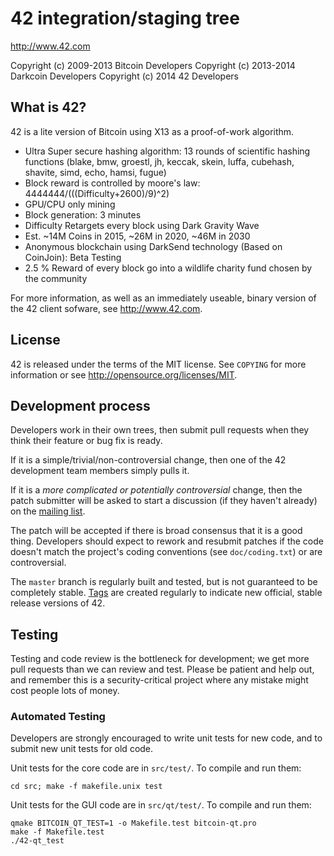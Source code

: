 42 integration/staging tree
================================

http://www.42.com

Copyright (c) 2009-2013 Bitcoin Developers
Copyright (c) 2013-2014 Darkcoin Developers
Copyright (c) 2014 42 Developers

What is 42?
----------------

42 is a lite version of Bitcoin using X13 as a proof-of-work algorithm.
 - Ultra Super secure hashing algorithm: 13 rounds of scientific hashing functions (blake, bmw, groestl, jh, keccak, skein, luffa, cubehash, shavite, simd, echo, hamsi, fugue)
 - Block reward is controlled by moore's law: 4444444/(((Difficulty+2600)/9)^2)
 - GPU/CPU only mining
 - Block generation: 3 minutes
 - Difficulty Retargets every block using Dark Gravity Wave
 - Est. ~14M Coins in 2015, ~26M in 2020, ~46M in 2030
 - Anonymous blockchain using DarkSend technology (Based on CoinJoin): Beta Testing
 - 2.5 % Reward of every block go into a wildlife charity fund chosen by the community

For more information, as well as an immediately useable, binary version of
the 42 client sofware, see http://www.42.com.

License
-------

42 is released under the terms of the MIT license. See `COPYING` for more
information or see http://opensource.org/licenses/MIT.

Development process
-------------------

Developers work in their own trees, then submit pull requests when they think
their feature or bug fix is ready.

If it is a simple/trivial/non-controversial change, then one of the 42
development team members simply pulls it.

If it is a *more complicated or potentially controversial* change, then the patch
submitter will be asked to start a discussion (if they haven't already) on the
[mailing list](http://sourceforge.net/mailarchive/forum.php?forum_name=bitcoin-development).

The patch will be accepted if there is broad consensus that it is a good thing.
Developers should expect to rework and resubmit patches if the code doesn't
match the project's coding conventions (see `doc/coding.txt`) or are
controversial.

The `master` branch is regularly built and tested, but is not guaranteed to be
completely stable. [Tags](https://github.com/bitcoin/bitcoin/tags) are created
regularly to indicate new official, stable release versions of 42.

Testing
-------

Testing and code review is the bottleneck for development; we get more pull
requests than we can review and test. Please be patient and help out, and
remember this is a security-critical project where any mistake might cost people
lots of money.

### Automated Testing

Developers are strongly encouraged to write unit tests for new code, and to
submit new unit tests for old code.

Unit tests for the core code are in `src/test/`. To compile and run them:

    cd src; make -f makefile.unix test

Unit tests for the GUI code are in `src/qt/test/`. To compile and run them:

    qmake BITCOIN_QT_TEST=1 -o Makefile.test bitcoin-qt.pro
    make -f Makefile.test
    ./42-qt_test

